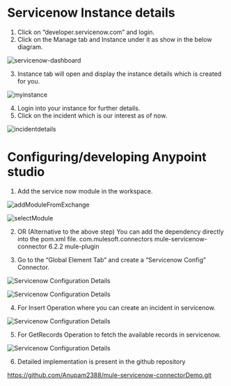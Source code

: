 # Servicenow Instance details 
1.	Click on “developer.servicenow.com” and login.
2.	Click on the Manage tab and Instance under it as show in the below diagram.

![servicenow-dashboard](mule-servicenow-connectorDemo/Images/servicenow-dashboard.png)

3.	Instance tab will open and display the instance details which is created for you. 

![myinstance](mule-servicenow-connectorDemo/Images/myinstance.png)

4.	Login into your instance for further details. 
5.	Click on the incident which is our interest as of now.

![incidentdetails](mule-servicenow-connectorDemo/Images/incidentdetails.png)


# Configuring/developing Anypoint studio	
1.	Add the service now module in the workspace.

![addModuleFromExchange](mule-servicenow-connectorDemo/Images/addModuleFromExchange.png)


![selectModule](mule-servicenow-connectorDemo/Images/selectModule.png)


2.	OR (Alternative to the above step)  You can add the dependency directly into the pom.xml file.
    <dependency>
            <groupId>com.mulesoft.connectors</groupId>
            <artifactId>mule-servicenow-connector</artifactId>
            <version>6.2.2</version>
            <classifier>mule-plugin</classifier>
  </dependency>

3.	Go to the “Global Element Tab” and create a “Servicenow Config” Connector.

![Servicenow Configuration Details](mule-servicenow-connectorDemo/Images/servicenow-config1.png)


![Servicenow Configuration Details](mule-servicenow-connectorDemo/Images/servicenow-config2.png)

4.	For Insert Operation where you can create an incident in servicenow.

![Servicenow Configuration Details](mule-servicenow-connectorDemo/Images/Config1.png)

5.	For GetRecords Operation to fetch the available records in servicenow.

 ![Servicenow Configuration Details](mule-servicenow-connectorDemo/Images/Config2.png)

6.	Detailed implementation is present in the github repository

https://github.com/Anupam2388/mule-servicenow-connectorDemo.git 

